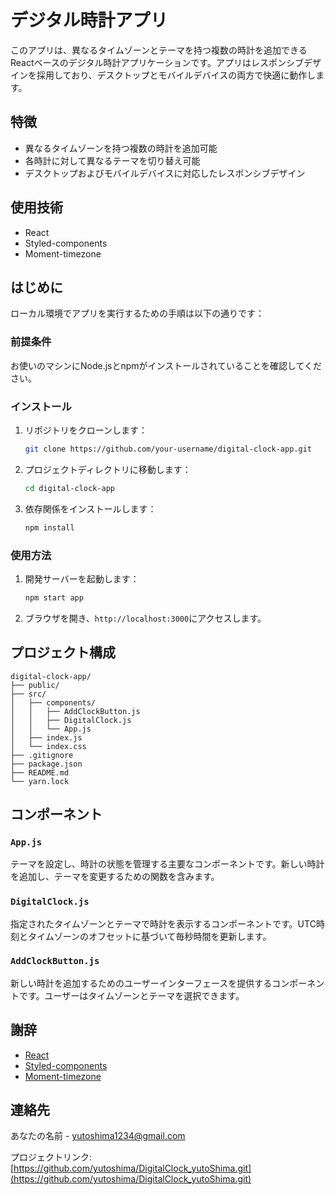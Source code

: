 
# デジタル時計アプリ

このアプリは、異なるタイムゾーンとテーマを持つ複数の時計を追加できるReactベースのデジタル時計アプリケーションです。アプリはレスポンシブデザインを採用しており、デスクトップとモバイルデバイスの両方で快適に動作します。

## 特徴

- 異なるタイムゾーンを持つ複数の時計を追加可能
- 各時計に対して異なるテーマを切り替え可能
- デスクトップおよびモバイルデバイスに対応したレスポンシブデザイン

## 使用技術

- React
- Styled-components
- Moment-timezone

## はじめに

ローカル環境でアプリを実行するための手順は以下の通りです：

### 前提条件

お使いのマシンにNode.jsとnpmがインストールされていることを確認してください。

### インストール

1. リポジトリをクローンします：
   ```sh
   git clone https://github.com/your-username/digital-clock-app.git
   ```
2. プロジェクトディレクトリに移動します：
   ```sh
   cd digital-clock-app
   ```
3. 依存関係をインストールします：
   ```sh
   npm install
   ```

### 使用方法

1. 開発サーバーを起動します：
   ```sh
   npm start app
   ```
2. ブラウザを開き、`http://localhost:3000`にアクセスします。

## プロジェクト構成

```
digital-clock-app/
├── public/
├── src/
│   ├── components/
│   │   ├── AddClockButton.js
│   │   ├── DigitalClock.js
│   │   └── App.js
│   ├── index.js
│   └── index.css
├── .gitignore
├── package.json
├── README.md
└── yarn.lock
```

## コンポーネント

### `App.js`

テーマを設定し、時計の状態を管理する主要なコンポーネントです。新しい時計を追加し、テーマを変更するための関数を含みます。

### `DigitalClock.js`

指定されたタイムゾーンとテーマで時計を表示するコンポーネントです。UTC時刻とタイムゾーンのオフセットに基づいて毎秒時間を更新します。

### `AddClockButton.js`

新しい時計を追加するためのユーザーインターフェースを提供するコンポーネントです。ユーザーはタイムゾーンとテーマを選択できます。

## 謝辞

- [React](https://reactjs.org/)
- [Styled-components](https://styled-components.com/)
- [Moment-timezone](https://momentjs.com/timezone/)

## 連絡先

あなたの名前 - [yutoshima1234@gmail.com](yutoshima1234@gmail.com)

プロジェクトリンク: [https://github.com/yutoshima/DigitalClock_yutoShima.git](https://github.com/yutoshima/DigitalClock_yutoShima.git)
